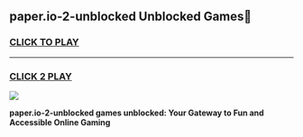 
## paper.io-2-unblocked Unblocked Games👋
<h3>
<a href="https://news.freeplayer.one?title=paper.io-2-unblocked&ref=16F">CLICK TO PLAY</a></h3>
<hr>

<h3>
<a href="https://news.freeplayer.one?title=paper.io-2-unblocked&ref=16F">CLICK 2 PLAY</a>
  
</h3>

<a href="https://news.freeplayer.one?title=paper.io-2-unblocked&ref=16F/"><img src="https://clearcache.store/games.png"></a>


**paper.io-2-unblocked games unblocked: Your Gateway to Fun and Accessible Online Gaming**

